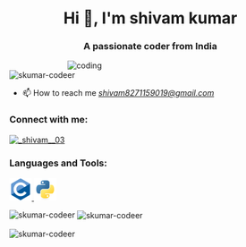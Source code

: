 <h1 align="center">Hi 👋, I'm shivam kumar</h1>
<h3 align="center">A passionate coder from India</h3>

<img align="right" alt="coding" width="400" src="https://user-images.githubusercontent.com/55389276/140866485-8fb1c876-9a8f-4d6a-98dc-08c4981eaf70.gif">

<p align="left"> <img src="https://komarev.com/ghpvc/?username=skumar-codeer&label=Profile%20views&color=0e75b6&style=flat" alt="skumar-codeer" /> </p>

- 📫 How to reach me *shivam8271159019@gmail.com*

<h3 align="left">Connect with me:</h3>
<p align="left">
<a href="https://instagram.com/_shivam__03" target="blank"><img align="center" src="https://raw.githubusercontent.com/rahuldkjain/github-profile-readme-generator/master/src/images/icons/Social/instagram.svg" alt="_shivam__03" height="30" width="40" /></a>
</p>

<h3 align="left">Languages and Tools:</h3>
<p align="left"> <a href="https://www.cprogramming.com/" target="_blank" rel="noreferrer"> <img src="https://raw.githubusercontent.com/devicons/devicon/master/icons/c/c-original.svg" alt="c" width="40" height="40"/> </a> <a href="https://www.python.org" target="_blank" rel="noreferrer"> <img src="https://raw.githubusercontent.com/devicons/devicon/master/icons/python/python-original.svg" alt="python" width="40" height="40"/> </a> </p>

<p><img align="left" src="https://github-readme-stats.vercel.app/api/top-langs?username=skumar-codeer&show_icons=true&locale=en&layout=compact" alt="skumar-codeer" /></p>

<p>&nbsp;<img align="center" src="https://github-readme-stats.vercel.app/api?username=skumar-codeer&show_icons=true&locale=en" alt="skumar-codeer" /></p>

<p><img align="center" src="https://github-readme-streak-stats.herokuapp.com/?user=skumar-codeer&" alt="skumar-codeer"
